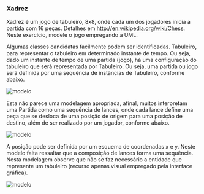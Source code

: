 ### Xadrez

Xadrez é um jogo de tabuleiro, 8x8, onde cada um dos jogadores inicia a partida com 16 peças. Detalhes em http://en.wikipedia.org/wiki/Chess. Neste exercício, modele o jogo empregando a UML.

Algumas classes candidatas facilmente podem ser identificadas. Tabuleiro, para representar o tabuleiro em determinado instante de tempo. Ou seja, dado um instante de tempo de uma partida (jogo), há uma configuração do tabuleiro que será representada por Tabuleiro. Ou seja, uma partida ou jogo será definida por uma sequência de instâncias de Tabuleiro, conforme abaixo.

![modelo](http://www.plantuml.com/plantuml/proxy?cache=no&src=https://raw.githubusercontent.com/kyriosdata/oo/master/imagens/modelos-06/mod06ima01/mod06ima01.plantuml)

Esta não parece uma modelagem apropriada, afinal, muitos interpretam uma Partida como uma sequência de lances, onde cada lance define uma peça que se desloca de uma posição de origem para uma posição de destino, além de ser realizado por um jogador, conforme abaixo.


![modelo](http://www.plantuml.com/plantuml/proxy?cache=no&src=https://raw.githubusercontent.com/kyriosdata/oo/master/imagens/modelos-06/mod06ima02/mod06ima02.plantuml)

A posição pode ser definida por um esquema de coordenadas x e y. Neste modelo falta ressaltar que a composição de lances forma uma sequência. Nesta modelagem observe que não se faz necessário a entidade que represente um tabuleiro (recurso apenas visual empregado pela interface gráfica).

![modelo](http://www.plantuml.com/plantuml/proxy?cache=no&src=https://raw.githubusercontent.com/kyriosdata/oo/master/imagens/modelos-06/mod06ima03/mod06ima03.plantuml)
